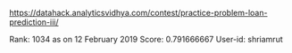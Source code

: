 https://datahack.analyticsvidhya.com/contest/practice-problem-loan-prediction-iii/

Rank: 1034 as on 12 February 2019
Score: 0.791666667
User-id: shriamrut
